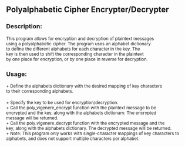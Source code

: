 ## Polyalphabetic Cipher Encrypter/Decrypter

### Description:<br>
<sup>This program allows for encryption and decryption of plaintext messages <br>
using a polyalphabetic cipher. The program uses an alphabet dictionary <br>
to define the different alphabets for each character in the key. The <br>
key is then used to shift the corresponding character in the plaintext <br>
by one place for encryption, or by one place in reverse for decryption. <br>
</sup>
### Usage:<br>
<sup>
    + Define the alphabets dictionary with the desired mapping of key characters <br>
    to their corresponding alphabets.<br>
</sup>
<br>
<sup>
    + Specify the key to be used for encryption/decryption.<br>
</sup>

<sup>
    + Call the poly_vigenere_encrypt function with the plaintext message to be <br>
    encrypted and the key, along with the alphabets dictionary. The encrypted <br>
    message will be returned.
</sup>
<br>
<sup>
    + Call the poly_vigenere_decrypt function with the encrypted message and the <br>
    key, along with the alphabets dictionary. The decrypted message will be returned. <br>
</sup>

<sup>
    + Note: This program only works with single-character mappings of key characters to <br>
    alphabets, and does not support multiple characters per alphabet.
</sup>
